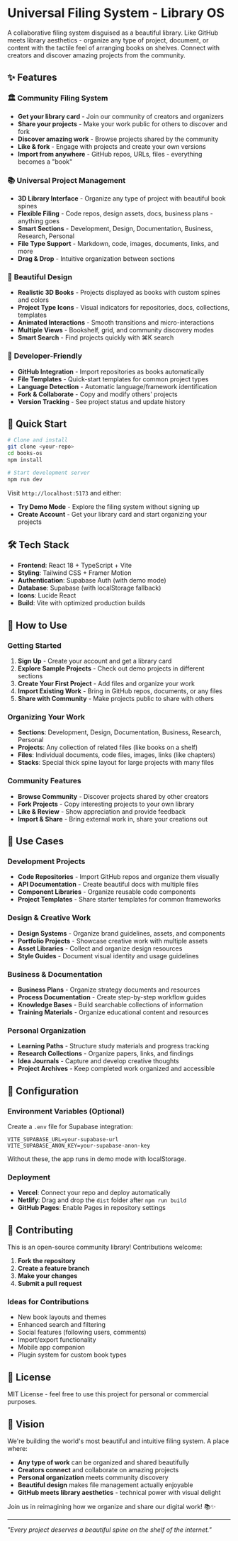 # Universal Filing System - Library OS

A collaborative filing system disguised as a beautiful library. Like GitHub meets library aesthetics - organize any type of project, document, or content with the tactile feel of arranging books on shelves. Connect with creators and discover amazing projects from the community.

## ✨ Features

### 🏛️ **Community Filing System**
- **Get your library card** - Join our community of creators and organizers
- **Share your projects** - Make your work public for others to discover and fork
- **Discover amazing work** - Browse projects shared by the community
- **Like & fork** - Engage with projects and create your own versions
- **Import from anywhere** - GitHub repos, URLs, files - everything becomes a "book"

### 📚 **Universal Project Management**
- **3D Library Interface** - Organize any type of project with beautiful book spines
- **Flexible Filing** - Code repos, design assets, docs, business plans - anything goes
- **Smart Sections** - Development, Design, Documentation, Business, Research, Personal
- **File Type Support** - Markdown, code, images, documents, links, and more
- **Drag & Drop** - Intuitive organization between sections

### 🎨 **Beautiful Design**
- **Realistic 3D Books** - Projects displayed as books with custom spines and colors
- **Project Type Icons** - Visual indicators for repositories, docs, collections, templates
- **Animated Interactions** - Smooth transitions and micro-interactions
- **Multiple Views** - Bookshelf, grid, and community discovery modes
- **Smart Search** - Find projects quickly with ⌘K search

### 🔧 **Developer-Friendly**
- **GitHub Integration** - Import repositories as books automatically
- **File Templates** - Quick-start templates for common project types
- **Language Detection** - Automatic language/framework identification
- **Fork & Collaborate** - Copy and modify others' projects
- **Version Tracking** - See project status and update history

## 🚀 Quick Start

```bash
# Clone and install
git clone <your-repo>
cd books-os
npm install

# Start development server
npm run dev
```

Visit `http://localhost:5173` and either:
- **Try Demo Mode** - Explore the filing system without signing up
- **Create Account** - Get your library card and start organizing your projects

## 🛠️ Tech Stack

- **Frontend**: React 18 + TypeScript + Vite
- **Styling**: Tailwind CSS + Framer Motion
- **Authentication**: Supabase Auth (with demo mode)
- **Database**: Supabase (with localStorage fallback)
- **Icons**: Lucide React
- **Build**: Vite with optimized production builds

## 📖 How to Use

### Getting Started
1. **Sign Up** - Create your account and get a library card
2. **Explore Sample Projects** - Check out demo projects in different sections
3. **Create Your First Project** - Add files and organize your work
4. **Import Existing Work** - Bring in GitHub repos, documents, or any files
5. **Share with Community** - Make projects public to share with others

### Organizing Your Work
- **Sections**: Development, Design, Documentation, Business, Research, Personal
- **Projects**: Any collection of related files (like books on a shelf)
- **Files**: Individual documents, code files, images, links (like chapters)
- **Stacks**: Special thick spine layout for large projects with many files

### Community Features
- **Browse Community** - Discover projects shared by other creators
- **Fork Projects** - Copy interesting projects to your own library
- **Like & Review** - Show appreciation and provide feedback
- **Import & Share** - Bring external work in, share your creations out

## 🎯 Use Cases

### Development Projects
- **Code Repositories** - Import GitHub repos and organize them visually
- **API Documentation** - Create beautiful docs with multiple files
- **Component Libraries** - Organize reusable code components
- **Project Templates** - Share starter templates for common frameworks

### Design & Creative Work
- **Design Systems** - Organize brand guidelines, assets, and components
- **Portfolio Projects** - Showcase creative work with multiple assets
- **Asset Libraries** - Collect and organize design resources
- **Style Guides** - Document visual identity and usage guidelines

### Business & Documentation
- **Business Plans** - Organize strategy documents and resources
- **Process Documentation** - Create step-by-step workflow guides
- **Knowledge Bases** - Build searchable collections of information
- **Training Materials** - Organize educational content and resources

### Personal Organization
- **Learning Paths** - Structure study materials and progress tracking
- **Research Collections** - Organize papers, links, and findings
- **Idea Journals** - Capture and develop creative thoughts
- **Project Archives** - Keep completed work organized and accessible

## 🔧 Configuration

### Environment Variables (Optional)
Create a `.env` file for Supabase integration:

```env
VITE_SUPABASE_URL=your-supabase-url
VITE_SUPABASE_ANON_KEY=your-supabase-anon-key
```

Without these, the app runs in demo mode with localStorage.

### Deployment
- **Vercel**: Connect your repo and deploy automatically
- **Netlify**: Drag and drop the `dist` folder after `npm run build`
- **GitHub Pages**: Enable Pages in repository settings

## 🤝 Contributing

This is an open-source community library! Contributions welcome:

1. **Fork the repository**
2. **Create a feature branch**
3. **Make your changes**
4. **Submit a pull request**

### Ideas for Contributions
- New book layouts and themes
- Enhanced search and filtering
- Social features (following users, comments)
- Import/export functionality
- Mobile app companion
- Plugin system for custom book types

## 📝 License

MIT License - feel free to use this project for personal or commercial purposes.

## 🌟 Vision

We're building the world's most beautiful and intuitive filing system. A place where:
- **Any type of work** can be organized and shared beautifully
- **Creators connect** and collaborate on amazing projects
- **Personal organization** meets community discovery
- **Beautiful design** makes file management actually enjoyable
- **GitHub meets library aesthetics** - technical power with visual delight

Join us in reimagining how we organize and share our digital work! 📚✨

---

*"Every project deserves a beautiful spine on the shelf of the internet."*